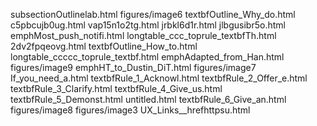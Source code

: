 subsectionOutlinelab.html
figures/image6
textbfOutline_Why_do.html
c5pbcujb0ug.html
vap15n1o2tg.html
jrbkl6d1r.html
jlbgusibr5o.html
emphMost_push_notifi.html
longtable_ccc_toprule_textbfTh.html
2dv2fpqeovg.html
textbfOutline_How_to.html
longtable_ccccc_toprule_textbf.html
emphAdapted_from_Han.html
figures/image9
emphHT_to_Dustin_DiT.html
figures/image7
If_you_need_a.html
textbfRule_1_Acknowl.html
textbfRule_2_Offer_e.html
textbfRule_3_Clarify.html
textbfRule_4_Give_us.html
textbfRule_5_Demonst.html
untitled.html
textbfRule_6_Give_an.html
figures/image8
figures/image3
UX_Links__hrefhttpsu.html